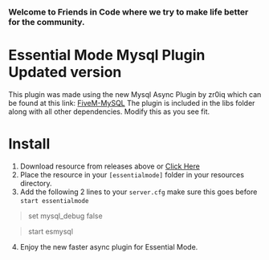 ﻿### Welcome to Friends in Code where we try to make life better for the community.


# Essential Mode Mysql Plugin Updated version
This plugin was made using the new Mysql Async Plugin by zr0iq which can be found at this link:
[FiveM-MySQL](https://github.com/GHMatti/FiveM-MySQL)
The plugin is included in the libs folder along with all other dependencies. Modify this as you see fit.


# Install
1. Download resource from releases above or [Click Here](https://github.com/friendsincode/esmysql/releases)
2. Place the resource in your `[essentialmode]` folder in your resources directory.
3. Add the following 2 lines to your `server.cfg` make sure this goes before `start essentialmode`

> set mysql_debug false

> start esmysql
4. Enjoy the new faster async plugin for Essential Mode.
